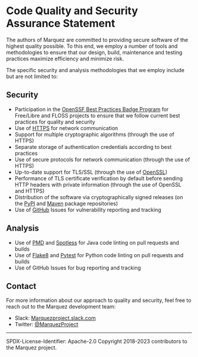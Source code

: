 # Code Quality and Security Assurance Statement

The authors of Marquez are committed to providing secure software of the highest quality possible. To this end, we employ a number of tools and methodologies to ensure that our design, build, maintenance and testing practices maximize efficiency and minimize risk.

The specific security and analysis methodologies that we employ include but are not limited to: 

## Security

- Participation in the [OpenSSF Best Practices Badge Program](https://bestpractices.coreinfrastructure.org/en/projects/5106) for Free/Libre and FLOSS projects to ensure that we follow current best practices for quality and security
- Use of [HTTPS](https://en.wikipedia.org/wiki/HTTPS) for network communication 
- Support for multiple cryptographic algorithms (through the use of HTTPS)
- Separate storage of authentication credentials according to best practices
- Use of secure protocols for network communication (through the use of HTTPS)
- Up-to-date support for TLS/SSL (through the use of [OpenSSL](https://www.openssl.org/))
- Performance of TLS certificate verification by default before sending HTTP headers with private information (through the use of OpenSSL and HTTPS)
- Distribution of the software via cryptographically signed releases (on the [PyPI](https://pypi.org/) and [Maven](https://mvnrepository.com/) package repositories)
- Use of [GitHub](https://github.com/) Issues for vulnerability reporting and tracking

## Analysis

- Use of [PMD](https://pmd.github.io/) and [Spotless](https://github.com/diffplug/spotless) for Java code linting on pull requests and builds
- Use of [Flake8](https://flake8.pycqa.org/en/latest/) and [Pytest](https://docs.pytest.org/en/7.2.x/) for Python code linting on pull requests and builds
- Use of GitHub Issues for bug reporting and tracking

## Contact

For more information about our approach to quality and security, feel free to reach out to the Marquez development team:

- Slack: [Marquezproject.slack.com](http://bit.ly/MarquezSlack)
- Twitter: [@MarquezProject](https://twitter.com/MarquezProject)

----
SPDX-License-Identifier: Apache-2.0 
Copyright 2018-2023 contributors to the Marquez project.
